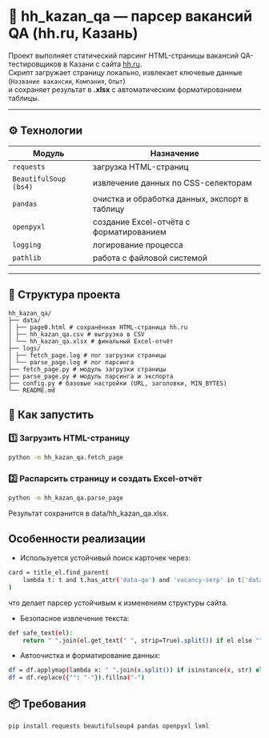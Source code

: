 # 🧩 hh_kazan_qa — парсер вакансий QA (hh.ru, Казань)

Проект выполняет статический парсинг HTML-страницы вакансий QA-тестировщиков в Казани с сайта [hh.ru](https://hh.ru).  
Скрипт загружает страницу локально, извлекает ключевые данные (`Название вакансии`, `Компания`, `Опыт`)  
и сохраняет результат в **.xlsx** с автоматическим форматированием таблицы.

---

## ⚙️ Технологии

| Модуль | Назначение |
|--------|-------------|
| `requests` | загрузка HTML-страниц |
| `BeautifulSoup (bs4)` | извлечение данных по CSS-селекторам |
| `pandas` | очистка и обработка данных, экспорт в таблицу |
| `openpyxl` | создание Excel-отчёта с форматированием |
| `logging` | логирование процесса |
| `pathlib` | работа с файловой системой |

---

## 📂 Структура проекта
```
hh_kazan_qa/
├── data/
│ ├── page0.html # сохранённая HTML-страница hh.ru
│ ├── hh_kazan_qa.csv # выгрузка в CSV
│ └── hh_kazan_qa.xlsx # финальный Excel-отчёт
├── logs/
│ ├── fetch_page.log # лог загрузки страницы
│ └── parse_page.log # лог парсинга
├── fetch_page.py # модуль загрузки страницы
├── parse_page.py # модуль парсинга и экспорта
├── config.py # базовые настройки (URL, заголовки, MIN_BYTES)
└── README.md
```
## 🚀 Как запустить

### 1️⃣ Загрузить HTML-страницу
```bash
python -m hh_kazan_qa.fetch_page
```
### 2️⃣ Распарсить страницу и создать Excel-отчёт
```bash
python -m hh_kazan_qa.parse_page
```
Результат сохранится в data/hh_kazan_qa.xlsx.
## Особенности реализации
- Используется устойчивый поиск карточек через:
```bash
card = title_el.find_parent(
    lambda t: t and t.has_attr('data-qa') and 'vacancy-serp' in t['data-qa']
)
```
что делает парсер устойчивым к изменениям структуры сайта.
- Безопасное извлечение текста:
```bash
def safe_text(el):
    return " ".join(el.get_text(" ", strip=True).split()) if el else ""

```
- Автоочистка и форматирование данных:
```bash
df = df.applymap(lambda x: " ".join(x.split()) if isinstance(x, str) else x)
df = df.replace({"": "-"}).fillna("-")
```
## 📦 Требования
```bash
pip install requests beautifulsoup4 pandas openpyxl lxml
```
